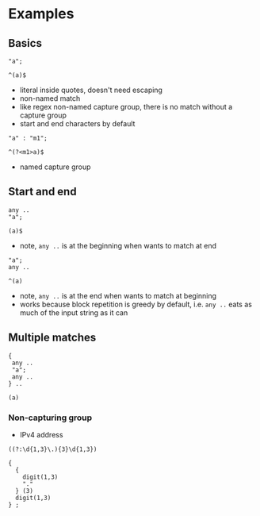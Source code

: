 # Examples



## Basics

```
"a";
```

```
^(a)$
```

- literal inside quotes, doesn't need escaping
- non-named match
- like regex non-named capture group, there is no match without a capture group
- start and end characters by default

```
"a" : "m1";
```

```
^(?<m1>a)$
```

- named capture group



## Start and end

```
any ..
"a";
```

```
(a)$
```

- note, `any ..` is at the beginning when wants to match at end

```
"a";
any ..
```

```
^(a)
```

- note, `any ..` is at the end when wants to match at beginning
- works because block repetition is greedy by default, i.e. `any ..` eats as much of the input string as it can



## Multiple matches

```
{
 any ..
 "a";
 any ..
} ..
```

```
(a)
```



### Non-capturing group

- IPv4 address

```
((?:\d{1,3}\.){3}\d{1,3})
```

```
{
  {
    digit(1,3)
    "."
  } (3)
  digit(1,3)
} ;
```
